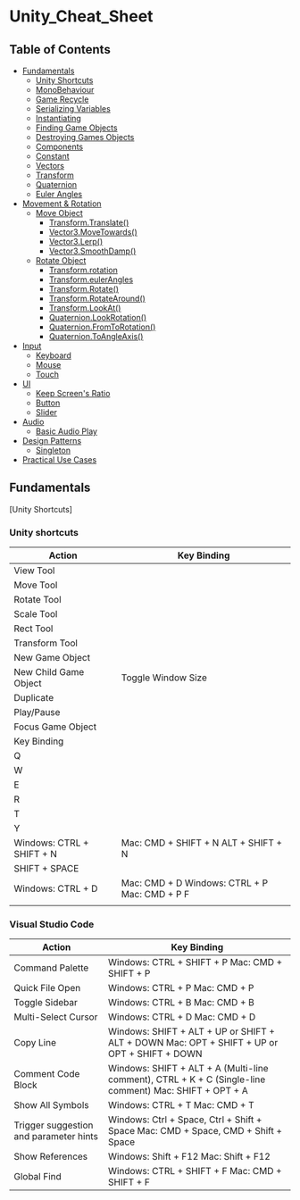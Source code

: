 # Unity_Cheat_Sheet
## Table of Contents
- [Fundamentals](#fundamentals)
  - [Unity Shortcuts](#unity-shortcuts)
  - [MonoBehaviour](#monobehaviour)
  - [Game Recycle](#gamerecycle)
  - [Serializing Variables](#serializing-variable)
  - [Instantiating](#instantiating)
  - [Finding Game Objects](#finding-game-objects)
  - [Destroying Games Objects](#destroying-game-objects)
  - [Components](#components)
  - [Constant](#constant)
  - [Vectors](#vectors)
  - [Transform](#transform)
  - [Quaternion](#quaternion)
  - [Euler Angles](#euler-angles)
- [Movement & Rotation](#movement--rotation)
  - [Move Object](#move-object)
    - [Transform.Translate()](#transformtranslate)
    - [Vector3.MoveTowards()](#vector3movetowards)
    - [Vector3.Lerp()](#vector3lerp)
    - [Vector3.SmoothDamp()](#vector3smoothdamp)
  - [Rotate Object](#rotate-object)
    - [Transform.rotation](#transformrotation)
    - [Transform.eulerAngles](#transformeulerangles)
    - [Transform.Rotate()](#transformrotate)
    - [Transform.RotateAround()](#transformrotatearound)
    - [Transform.LookAt()](#transformlookat)
    - [Quaternion.LookRotation()](#quaternionlookrotation)
    - [Quaternion.FromToRotation()](#quaternionfromtorotation)
    - [Quaternion.ToAngleAxis()](#quaterniontoangleaxis)
- [Input](#input)
  - [Keyboard](#keyboard)
  - [Mouse](#mouse)
  - [Touch](#touch)
- [UI](#ui)
  - [Keep Screen's Ratio](#keep-screens-ratio)
  - [Button](#button)
  - [Slider](#slider)
- [Audio](#audio)
  - [Basic Audio Play](#basic-audio-play)
- [Design Patterns](#design-patterns)
  - [Singleton](#singleton)
- [Practical Use Cases](#practical-use-cases)

 ## Fundamentals
 
[Unity Shortcuts]
### Unity shortcuts 
  
  | Action                           | Key Binding                                             |
| -------------------------------- | ------------------------------------------------------- |
| View Tool                        |                                                        |
| Move Tool                        |                                                        |
| Rotate Tool                      |                                                        |
| Scale Tool                       |                                                        |
| Rect Tool                        |                                                        |
| Transform Tool                   |                                                        |
| New Game Object                  |                                                        |
| New Child Game Object            | Toggle Window Size                                      |
| Duplicate                        |                                                        |
| Play/Pause                       |                                                        |
| Focus Game Object                |                                                        |
| Key Binding                      |                                                        |
| Q                                |                                                        |
| W                                |                                                        |
| E                                |                                                        |
| R                                |                                                        |
| T                                |                                                        |
| Y                                |                                                        |
| Windows: CTRL + SHIFT + N        | Mac: CMD + SHIFT + N ALT + SHIFT + N                      |
| SHIFT + SPACE                    |                                                        |
| Windows: CTRL + D                | Mac: CMD + D Windows: CTRL + P Mac: CMD + P F              |
|                                |                                                        |
### Visual Studio Code

  | Action                           | Key Binding                                             |
| -------------------------------- | ------------------------------------------------------- |
| Command Palette                  | Windows: CTRL + SHIFT + P Mac: CMD + SHIFT + P            |
| Quick File Open                   | Windows: CTRL + P Mac: CMD + P                           |
| Toggle Sidebar                    | Windows: CTRL + B Mac: CMD + B                           |
| Multi-Select Cursor               | Windows: CTRL + D Mac: CMD + D                           |
| Copy Line                         | Windows: SHIFT + ALT + UP or SHIFT + ALT + DOWN Mac: OPT + SHIFT + UP or OPT + SHIFT + DOWN |
| Comment Code Block                | Windows: SHIFT + ALT + A (Multi-line comment), CTRL + K + C (Single-line comment) Mac: SHIFT + OPT + A |
| Show All Symbols                  | Windows: CTRL + T Mac: CMD + T                           |
| Trigger suggestion and parameter hints | Windows: Ctrl + Space, Ctrl + Shift + Space Mac: CMD + Space, CMD + Shift + Space |
| Show References                   | Windows: Shift + F12 Mac: Shift + F12                    |
| Global Find                       | Windows: CTRL + SHIFT + F Mac: CMD + SHIFT + F            |
